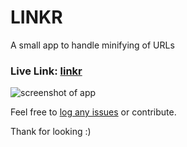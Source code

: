 # LINKR 

A small app to handle minifying of URLs

### Live Link: [linkr](http://linkr.xyz/)

![screenshot of app](http://image.prntscr.com/image/0374a731d02a4b42a5b7cbb60b37dd65.png)

Feel free to [log any issues](https://github.com/CEREBR4L/linkr/issues) or contribute.

Thank for looking :)

